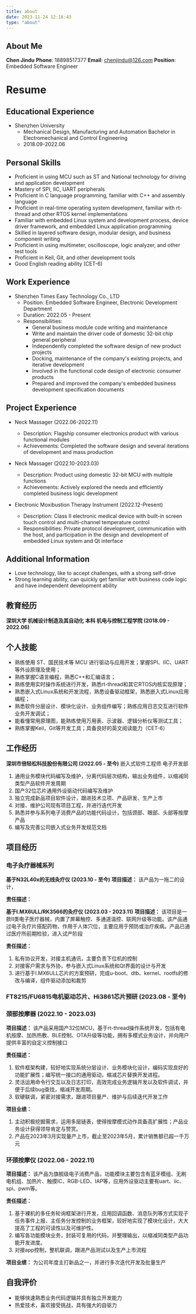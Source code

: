```yaml
---
title: about
date: 2023-11-24 12:16:43
type: "about" 
---
```


## About Me

**Chen Jindu**
**Phone**: 18898517377
**Email**: chenjindu@126.com
**Position**: Embedded Software Engineer

# Resume

<!-- <details>
  <summary>English Résumé</summary> -->


## Educational Experience
- Shenzhen University
  - Mechanical Design, Manufacturing and Automation Bachelor in Electromechanical and Control Engineering
  - 2018.09-2022.06

## Personal Skills
- Proficient in using MCU such as ST and National technology for driving and application development
- Mastery of SPI, IIC, UART peripherals
- Proficient in C language programming, familiar with C++ and assembly language
- Proficient in real-time operating system development, familiar with rt-thread and other RTOS kernel implementations
- Familiar with embedded Linux system and development process, device driver framework, and embedded Linux application programming
- Skilled in layered software design, modular design, and business component writing
- Proficient in using multimeter, oscilloscope, logic analyzer, and other test tools
- Proficient in Keil, Git, and other development tools
- Good English reading ability (CET-6)

## Work Experience
- Shenzhen Times Easy Technology Co., LTD
  - Position: Embedded Software Engineer, Electronic Development Department
  - Duration: 2022.05 - Present
  - Responsibilities:
    - General business module code writing and maintenance
    - Write and maintain the driver code of domestic 32-bit chip general peripheral
    - Independently completed the software design of new product projects
    - Docking, maintenance of the company's existing projects, and iterative development
    - Involved in the functional code design of electronic consumer products
    - Prepared and improved the company's embedded business development specification documents

## Project Experience
- Neck Massager (2022.06-2022.11)

  - Description: Flagship consumer electronics product with various functional modules
  - Achievements: Completed the software design and several iterations of development and mass production
- Neck Massager (2022.10-2023.03)

  - Description: Product using domestic 32-bit MCU with multiple functions
  - Achievements: Actively explored the needs and efficiently completed business logic development
- Electronic Moxibustion Therapy Instrument (2022.12-Present)

  - Description: Class II electronic medical device with built-in screen touch control and multi-channel temperature control
  - Responsibilities: Private protocol development, communication with the host, and participation in the design and development of embedded Linux system and Qt interface

## Additional Information
- Love technology, like to accept challenges, with a strong self-drive
- Strong learning ability, can quickly get familiar with business code logic and have independent development ability

<!-- </details> -->

<!-- <details>
  <summary>中文简历</summary> -->

## 教育经历
**深圳大学 机械设计制造及其自动化 本科 机电与控制工程学院 (2018.09 - 2022.06)**


## 个人技能
- 熟练使用 ST、国民技术等 MCU 进行驱动与应用开发；掌握SPI、IIC、UART等外设原理及使用；
- 熟练掌握C语言编程，熟悉C++和汇编语言；
- 熟练使用实时操作系统进行开发，熟悉rt-thread和其它RTOS内核实现原理；
- 熟悉嵌入式Linux系统和开发流程，熟悉设备驱动框架，熟悉嵌入式Linux应用编程；
- 熟悉软件分层设计、模块化设计、业务组件编写；熟练应用日志交互进行软件业务开发调试；
- 能看懂常用原理图，能熟练使用万用表、示波器、逻辑分析仪等测试工具；
- 熟练掌握Keil，Git等开发工具；具备良好的英文阅读能力（CET-6）

## 工作经历
**深圳市倍轻松科技股份有限公司 (2022.05 - 至今)** 
    嵌入式软件工程师 电子开发部<br>

1. 通用业务模块代码编写及维护，分离代码层次结构，输出业务组件，以缩减同类型产品软件开发周期
2. 国产32位芯片通用外设驱动代码编写及维护
3. 独立完成新品项目软件设计，跟进技术立项、产品研发、生产上市
4. 对接、维护公司现有项目工程，并进行迭代开发
5. 熟悉并参与系列电子消费产品的功能代码设计，包括颈部、眼部、头部等按摩产品
6. 编写及完善公司嵌入式业务开发规范文档

## 项目经历
### 电子灸疗器械系列

**基于N32L40x的无线灸疗仪 (2023.10 - 至今)**
**项目描述：**
  该产品为一拖二的设计，

**责任描述：**


**基于I.MX6ULL/RK3566的灸疗仪 (2023.03 - 2023.11)**
**项目描述：**
  该项目是一款II类电子医疗器械，内置了屏幕触控、多通道温控、联网升级等功能。该产品通过电子灸疗片搭配药物，作用于人体穴位，主要应用于预防或治疗疾病。产品已通过医疗所前期检验，进入试产阶段

**责任描述：**
1. 私有协议开发，对接主机通讯，主要负责下位机的控制
2. 对接客户需求与外协，参与嵌入式Linux系统和Qt界面的设计与开发
3. 进行基于I.MX6ULL芯片的方案预研，完成u-boot、dtb、kernel、rootfs的修改与编译，组件驱动添加和裁剪

### FT8215/FU6815电机驱动芯片、Hi3861芯片预研 (2023.08 - 至今)



### 颈部按摩器 (2022.10 - 2023.03)

**项目描述：**
  该产品采用国产32位MCU，基于rt-thread操作系统开发，包括有电机按摩、加热热敷、BLE控制、OTA升级等功能，拥有多模式业务设计，并向用户提供丰富的自定义控制接口


**责任描述：**
1. 软件框架构建，较好地实现系统分层设计、业务模块化设计，编码实现良好的功能扩展性；编写统一接口的通用驱动，缩减芯片替换开发进程。
2. 灵活运用命令行交互以及日志打印，高效完成业务逻辑开发以及软件调试，并便于后续bug查找，缩减开发周期。
3. 软硬联调，紧密对接需求，跟进项目量产、维护与后续迭代开发工作

**项目业绩：**
1. 主动积极挖掘需求，运用多层链表，使得按摩模式动作具备高扩展性；产品业务设计获得领导肯定与赞赏。
2. 产品在2023年3月实现量产上市，截止至2023年5月，累计销售额已超一千万元


### 环颈按摩仪 (2022.06 - 2022.11)

**项目描述：**
该产品为旗舰级电子消费产品，功能模块主要包含有蓝牙模组、无刷电机组、加热片、触摸IC、RGB-LED、IAP等，应用外设驱动主要有uart、iic、spi、pwm等。


**责任描述：**
1. 基于裸机的多任务轮询框架进行开发，应用回调函数、消息队列等方式实现子任务事件上报、主任务分发控制的业务框架，较好地实现了模块化设计，大大提高了工程的可读性以及可维护性。
2. 编写各功能模块业务，封装可复用的代码，并整理输出，以缩减同类型产品功能开发进度。
3. 对接app控制，整机联调，跟进产品测试以及生产上市流程


**项目业绩：**
为公司年度主打新品之一，并进行多次迭代开发及批量生产


## 自我评价
- 能够快速熟悉业务代码逻辑并具有独立开发能力
- 热爱技术，喜欢接受挑战，具有强大的自驱力


<!-- </details> -->


